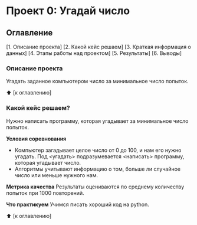 # Проект 0: Угадай число

## Оглавление
[1. Описание проекта]
[2. Какой кейс решаем]
[3. Краткая информация о данных]
[4. Этапы работы над проектом]
[5. Результаты]
[6. Выводы]

### Описание проекта
Угадать заданное компьютером число за минимальное число попыток.

:arrow_up: [к оглавлению]

### Какой кейс решаем?
Нужно написать программу, которая угадывает за минимальное число попыток.

**Условия соревнования**
- Компьютер загадывает целое число от 0 до 100, и нам его нужно угадать. Под <угадать> подразумевается <написать> программу, которая угадывает число.
- Алгоритмы учитывают информацию о том, больше ли случайное число или меньше нужного нам.

**Метрика качества**
Результаты оцениваются по среднему количеству попыток при 1000 повторений.

**Что практикуем**
Учимся писать хороший код на python.

:arrow_up: [к оглавлению]